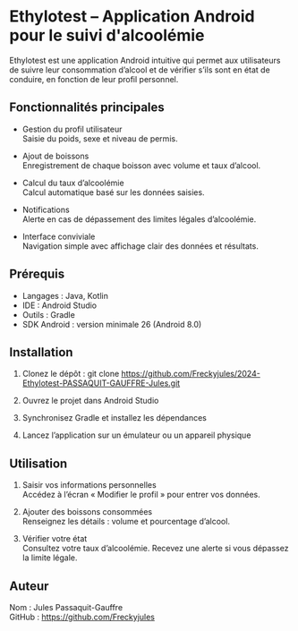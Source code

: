 # Ethylotest – Application Android pour le suivi d'alcoolémie

Ethylotest est une application Android intuitive qui permet aux utilisateurs de suivre leur consommation d’alcool et de vérifier s’ils sont en état de conduire, en fonction de leur profil personnel.

## Fonctionnalités principales

- Gestion du profil utilisateur  
  Saisie du poids, sexe et niveau de permis.

- Ajout de boissons  
  Enregistrement de chaque boisson avec volume et taux d’alcool.

- Calcul du taux d’alcoolémie  
  Calcul automatique basé sur les données saisies.

- Notifications  
  Alerte en cas de dépassement des limites légales d’alcoolémie.

- Interface conviviale  
  Navigation simple avec affichage clair des données et résultats.

## Prérequis

- Langages : Java, Kotlin  
- IDE : Android Studio  
- Outils : Gradle  
- SDK Android : version minimale 26 (Android 8.0)

## Installation

1. Clonez le dépôt :
   git clone https://github.com/Freckyjules/2024-Ethylotest-PASSAQUIT-GAUFFRE-Jules.git

2. Ouvrez le projet dans Android Studio

3. Synchronisez Gradle et installez les dépendances

4. Lancez l’application sur un émulateur ou un appareil physique

## Utilisation

1. Saisir vos informations personnelles  
   Accédez à l’écran « Modifier le profil » pour entrer vos données.

2. Ajouter des boissons consommées  
   Renseignez les détails : volume et pourcentage d’alcool.

3. Vérifier votre état  
   Consultez votre taux d’alcoolémie. Recevez une alerte si vous dépassez la limite légale.

## Auteur

Nom : Jules Passaquit-Gauffre  
GitHub : https://github.com/Freckyjules
